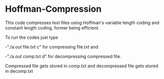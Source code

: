 # Hoffman-Compression
This code compresses text files using Hoffman's variable length coding and constant length coding, former being efficient.


To run the codes just type 

-"./a.out file.txt c" for compressing file.txt and 

-"./a.out comp.txt d" for decompressing compressed file.


Compressed file gets stored in comp.txt and decompressed file gets stored in decomp.txt
